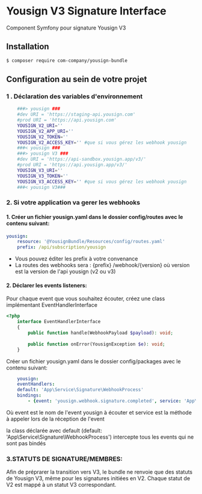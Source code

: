 # Yousign V3 Signature Interface
Component Symfony pour signature Yousign V3

## Installation
```bash
$ composer require com-company/yousign-bundle
```
## Configuration au sein de votre projet
### 1 . Déclaration des variables d'environnement

```sh
    ###> yousign ###
    #dev URI = 'https://staging-api.yousign.com' 
    #prod URI = 'https://api.yousign.com'
    YOUSIGN_V2_URI=''
    YOUSIGN_V2_APP_URI=''
    YOUSIGN_V2_TOKEN=''
    YOUSIGN_V2_ACCESS_KEY='' #que si vous gérez les webhook yousign
    ###< yousign ###
    ###> yousign V3 ###
    #dev URI = 'https://api-sandbox.yousign.app/v3/'
    #prod URI = 'https://api.yousign.app/v3/'
    YOUSIGN_V3_URI=''
    YOUSIGN_V3_TOKEN=''
    YOUSIGN_V3_ACCESS_KEY='' #que si vous gérez les webhook yousign
    ###< yousign V3###
```

### 2. Si votre application va gerer les webhooks 

#### 1. Créer un fichier yousign.yaml dans le dossier config/routes avec le contenu suivant:
```yaml
yousign:
    resource: '@YousignBundle/Resources/config/routes.yaml'
    prefix: /api/subscription/yousign
```

- Vous pouvez éditer les prefix à votre convenance
- La routes des webhooks sera : {prefix} /webhook/{version} où version est la version de l'api yousign (v2 ou v3)

#### 2. Déclarer les events listeners:
Pour chaque event que vous souhaitez écouter, créez une class implémentant EventHandlerInterface
```php
<?php
    interface EventHandlerInterface
    {
        public function handle(WebhookPayload $payload): void;
    
        public function onError(YousignException $e): void;
    }
```
Créer un fichier yousign.yaml dans le dossier config/packages avec le contenu suivant:
 
```yaml
    yousign:
    eventHandlers:
    default: 'App\Service\Signature\WebhookProcess' 
    bindings: 
        - {event: 'yousign.webhook.signature.completed', service: 'App\Service\Signature\WebhookProcess'}
```
Où event est le nom de l'event yousign à écouter et service est la méthode à appeler lors de la réception de l'event

la class déclarée avec default (default: 'App\Service\Signature\WebhookProcess') intercepte tous les events qui ne sont pas bindés 

### 3.STATUTS DE SIGNATURE/MEMBRES:

Afin de préprarer la transition vers V3, le bundle ne renvoie que des statuts de Yousign V3, même pour les signatures initiées en V2. Chaque statut de V2 est mappé à un statut V3 correspondant.